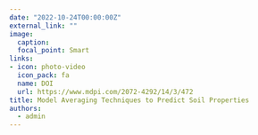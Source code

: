 ```yaml
---
date: "2022-10-24T00:00:00Z"
external_link: ""
image:
  caption: 
  focal_point: Smart
links:
- icon: photo-video
  icon_pack: fa
  name: DOI
  url: https://www.mdpi.com/2072-4292/14/3/472
title: Model Averaging Techniques to Predict Soil Properties
authors: 
  - admin
---
```

